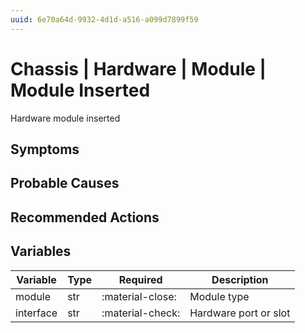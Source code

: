 ```yaml
---
uuid: 6e70a64d-9932-4d1d-a516-a099d7899f59
---
```

# Chassis | Hardware | Module | Module Inserted

Hardware module inserted

## Symptoms

## Probable Causes

## Recommended Actions

## Variables

Variable | Type | Required | Description
--- | --- | --- | ---
module | str | :material-close: | Module type
interface | str | :material-check: | Hardware port or slot
